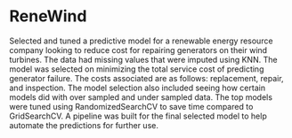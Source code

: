 # ReneWind
Selected and tuned a predictive model for a renewable energy resource company looking to reduce cost for repairing generators on their wind turbines. The data had missing values that were imputed using KNN. The model was selected on minimizing the total service cost of predicting generator failure. The costs associated are as follows: replacement, repair, and inspection. The model selection also included seeing how certain models did with over sampled and under sampled data.  The top models were tuned using RandomizedSearchCV to save time compared to GridSearchCV. A pipeline was built for the final selected model to help automate the predictions for further use.
